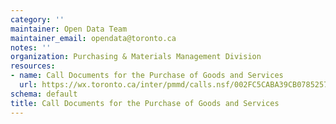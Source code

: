 ```yaml
---
category: ''
maintainer: Open Data Team
maintainer_email: opendata@toronto.ca
notes: ''
organization: Purchasing & Materials Management Division
resources:
- name: Call Documents for the Purchase of Goods and Services
  url: https://wx.toronto.ca/inter/pmmd/calls.nsf/002FC5CABA39CB078525783300553575?readviewentries
schema: default
title: Call Documents for the Purchase of Goods and Services
---
```

